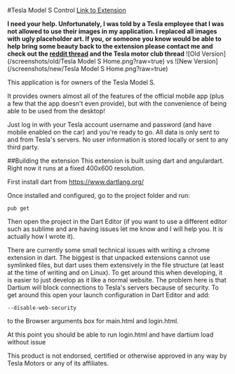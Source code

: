#Tesla Model S Control
[Link to Extension](https://chrome.google.com/webstore/detail/tesla-model-s-control/beoeghbnbaphdhjgeclajnniaghnfofk)

**I need your help. Unfortunately, I was told by a Tesla employee that I was not allowed to use their images in my application. I replaced all images with ugly placeholder art. If you, or someone you know would be able to help bring some beauty back to the extension please contact me and check out the [reddit thread](http://www.reddit.com/r/teslamotors/comments/1yu9g9/i_created_a_tesla_model_s_chrome_extension_and/) and the Tesla motor club thread**
![Old Version](/screenshots/old/Tesla Model S Home.png?raw=true)
vs 
![New Version](/screenshots/new/Tesla Model S Home.png?raw=true)


This application is for owners of the Tesla Model S.

It provides owners almost all of the features of the official mobile app (plus a few that the app doesn't even provide), but with the convenience of being able to be used from the desktop!

Just log in with your Tesla account username and password (and have mobile enabled on the car) and you're ready to go. All data is only sent to and from Tesla's servers. No user information is stored locally or sent to any third party.

##Building the extension
This extension is built using dart and angulardart. Right now it runs at a fixed 400x600 resolution. 

First install dart from https://www.dartlang.org/

Once installed and configured, go to the project folder and run:
```
pub get
```

Then open the project in the Dart Editor (if you want to use a different editor such as sublime and are having issues let me know and I will help you. It is actually how I wrote it).

There are currently some small technical issues with writing a chrome extension in dart. The biggest is that unpacked extensions cannot use symlinked files, but dart uses them extensively in the file structure (at least at the time of writing and on Linux). To get around this when developing, it is easier to just develop as it like a normal website. The problem here is that Dartium will block connections to Tesla's servers because of security. To get around this open your launch configuration in Dart Editor and add:

```
--disable-web-security
```

to the Browser arguments box for main.html and login.html.

At this point you should be able to run login.html and have dartium load without issue

This product is not endorsed, certified or otherwise approved in any way by Tesla Motors or any of its affiliates.
